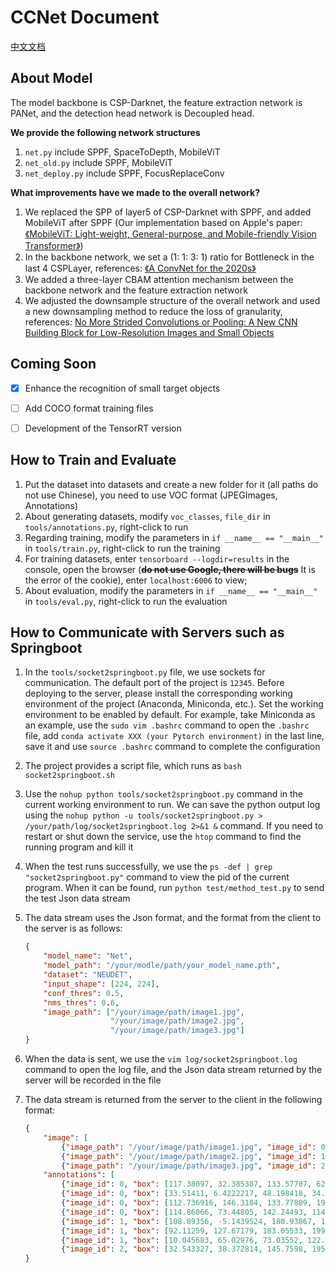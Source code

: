 # CCNet Document
[中文文档](README_zh.md)

## About Model

The model backbone is CSP-Darknet, the feature extraction network is PANet, and the detection head network is Decoupled head.

**We provide the following network structures**

1. `net.py` include SPPF, SpaceToDepth, MobileViT
2. `net_old.py` include SPPF, MobileViT
3. `net_deploy.py` include SPPF, FocusReplaceConv

**What improvements have we made to the overall network?**

1. We replaced the SPP of layer5 of CSP-Darknet with SPPF, and added MobileViT after SPPF (Our implementation based on Apple's paper: [《MobileViT: Light-weight, General-purpose, and Mobile-friendly Vision Transformer》](https://arxiv.org/abs/2110.02178))
2. In the backbone network, we set a (1: 1: 3: 1) ratio for Bottleneck in the last 4 CSPLayer, references: [《A ConvNet for the 2020s》](https://openaccess.thecvf.com/content/CVPR2022/papers/Liu_A_ConvNet_for_the_2020s_CVPR_2022_paper.pdf)
3. We added a three-layer CBAM attention mechanism between the backbone network and the feature extraction network
4. We adjusted the downsample structure of the overall network and used a new downsampling method to reduce the loss of granularity, references: [No More Strided Convolutions or Pooling: A New CNN Building Block for Low-Resolution Images and Small Objects](https://arxiv.org/abs/2208.03641)



## Coming Soon

- [x] Enhance the recognition of small target objects
- [ ] Add COCO format training files
- [ ] Development of the TensorRT version



## How to Train and Evaluate

1. Put the dataset into datasets and create a new folder for it (all paths do not use Chinese), you need to use VOC format (JPEGImages, Annotations)
2. About generating datasets, modify `voc_classes`, `file_dir` in `tools/annotations.py`, right-click to run
3. Regarding training, modify the parameters in `if __name__ == "__main__"` in `tools/train.py`, right-click to run the training
4. For training datasets, enter `tensorboard --logdir=results` in the console, open the browser (~~**do not use Google, there will be bugs**~~ It is the error of the cookie), enter `localhost:6006` to view;
5. About evaluation, modify the parameters in `if __name__ == "__main__"` in `tools/eval.py`, right-click to run the evaluation



## How to Communicate with Servers such as Springboot

1. In the `tools/socket2springboot.py` file, we use sockets for communication. The default port of the project is `12345`. Before deploying to the server, please install the corresponding working environment of the project (Anaconda, Miniconda, etc.). Set the working environment to be enabled by default. For example, take Miniconda as an example, use the `sudo vim .bashrc` command to open the `.bashrc` file, add `conda activate XXX (your Pytorch environment)` in the last line, save it and use `source .bashrc` command to complete the configuration

2. The project provides a script file, which runs as `bash socket2springboot.sh`

3. Use the `nohup python tools/socket2springboot.py` command in the current working environment to run. We can save the python output log using the `nohup python -u tools/socket2springboot.py > /your/path/log/socket2springboot.log 2>&1 &` command. If you need to restart or shut down the service, use the `htop` command to find the running program and kill it

4. When the test runs successfully, we use the `ps -def | grep "socket2springboot.py"` command to view the pid of the current program. When it can be found, run `python test/method_test.py` to send the test Json data stream
   
5. The data stream uses the Json format, and the format from the client to the server is as follows:

   ```json
   {
       "model_name": "Net", 
       "model_path": "/your/modle/path/your_model_name.pth",
       "dataset": "NEUDET",
       "input_shape": [224, 224],
       "conf_thres": 0.5,
       "nms_thres": 0.6,
       "image_path": ["/your/image/path/image1.jpg",
                      "/your/image/path/image2.jpg",
                      "/your/image/path/image3.jpg"]
   }
   ```
6. When the data is sent, we use the `vim log/socket2springboot.log` command to open the log file, and the Json data stream returned by the server will be recorded in the file

7. The data stream is returned from the server to the client in the following format:

   ```json
   {
       "image": [
           {"image_path": "/your/image/path/image1.jpg", "image_id": 0}, 
           {"image_path": "/your/image/path/image2.jpg", "image_id": 1}, 
           {"image_path": "/your/image/path/image3.jpg", "image_id": 2}], 
       "annotations": [
           {"image_id": 0, "box": [117.38097, 32.385307, 133.57707, 62.68074], "predicted_class": "class1", "conf": 0.66143817}, 
           {"image_id": 0, "box": [33.51411, 6.4222217, 48.198418, 34.87923], "predicted_class": "class1", "conf": 0.64585626}, 
           {"image_id": 0, "box": [112.736916, 146.3184, 133.77809, 198.33405], "predicted_class": "class1", "conf": 0.63799584}, 
           {"image_id": 0, "box": [114.86066, 73.44805, 142.24493, 114.508995], "predicted_class": "class1", "conf": 0.61806077}, 
           {"image_id": 1, "box": [108.89356, -5.1439524, 180.93867, 138.25955], "predicted_class": "class2", "conf": 0.7961505}, 
           {"image_id": 1, "box": [92.11259, 127.67179, 183.05533, 199.58357], "predicted_class": "class2", "conf": 0.7741741}, 
           {"image_id": 1, "box": [10.045683, 65.02976, 73.03552, 122.30415], "predicted_class": "class2", "conf": 0.72269356}, 
           {"image_id": 2, "box": [32.543327, 38.372814, 145.7598, 195.50223], "predicted_class": "class3", "conf": 0.7584684}]
   }
   
   ```